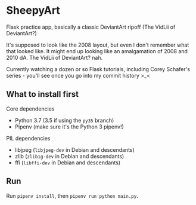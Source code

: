 # SheepyArt

Flask practice app, basically a classic DeviantArt ripoff
(The VidLii of DeviantArt?)

It's supposed to look like the 2008 layout, but even I don't remember
what that looked like. It might end up looking like an amalgamation of
2008 and 2010 dA. The VidLii of DeviantArt? nah.

Currently watching a dozen or so Flask tutorials,
including Corey Schafer's series - you'll see once you go into
my commit history >_<


## What to install first
Core dependencies
  * Python 3.7 (3.5 if using the `py35` branch)
  * Pipenv (make sure it's the Python 3 pipenv!)

PIL dependencies
  * libjpeg (`libjpeg-dev` in Debian and descendants)
  * zlib (`zlib1g-dev` in Debian and descendants)
  * ffi (`libffi-dev` in Debian and descendants)

## Run
Run `pipenv install`, then `pipenv run python main.py`.
